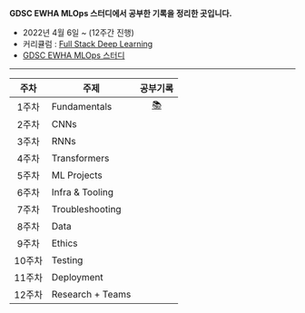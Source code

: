 **GDSC EWHA MLOps 스터디에서 공부한 기록을 정리한 곳입니다.**


-  2022년 4월 6일 ~ (12주간 진행)
- 커리큘럼 : [Full Stack Deep Learning](https://fullstackdeeplearning.com/spring2021/) 
- [GDSC EWHA MLOps 스터디](https://github.com/gdscewha-3rd/Study-MLOps)

- - -

|주차|주제|공부기록|
|:---:|--|:---:|
|1주차|Fundamentals|[📚](https://github.com/binable43/Study-MLOps/blob/main/Week1/Week%201%20:%20Fundamentals.md)|
|2주차|CNNs||
|3주차|RNNs||
|4주차|Transformers||
|5주차|ML Projects||
|6주차|Infra & Tooling||
|7주차|Troubleshooting||
|8주차|Data||
|9주차|Ethics||
|10주차|Testing||
|11주차|Deployment||
|12주차|Research + Teams||
